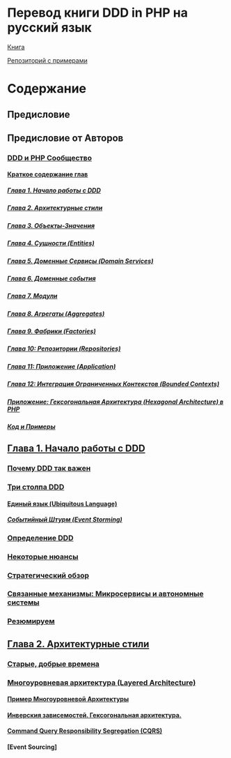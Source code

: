 Перевод книги DDD in PHP на русский язык
=
[Книга](https://leanpub.com/ddd-in-php)

[Репозиторий с примерами](https://github.com/dddinphp)

# Содержание
## Предисловие
## Предисловие от Авторов
### [DDD и PHP Сообщество](https://github.com/TalismanFR/dddinphp/blob/master/ru-RU/Preface/DDD-and-PHP-Community.md)
#### [Краткое содержание глав](https://github.com/TalismanFR/dddinphp/blob/master/ru-RU/Preface/Summary-of-Chapters.md)
##### [Глава 1. Начало работы с DDD](https://github.com/TalismanFR/dddinphp/blob/master/ru-RU/Preface/Summary-of-Chapters.md#user-content-%D0%B3%D0%BB%D0%B0%D0%B2%D0%B0-1-%D0%BD%D0%B0%D1%87%D0%B0%D0%BB%D0%BE-%D1%80%D0%B0%D0%B1%D0%BE%D1%82%D1%8B-%D1%81-ddd)
##### [Глава 2. Архитектурные стили](https://github.com/TalismanFR/dddinphp/blob/master/ru-RU/Preface/Summary-of-Chapters.md#%D0%B3%D0%BB%D0%B0%D0%B2%D0%B0-2-%D0%B0%D1%80%D1%85%D0%B8%D1%82%D0%B5%D0%BA%D1%82%D1%83%D1%80%D0%BD%D1%8B%D0%B5-%D1%81%D1%82%D0%B8%D0%BB%D0%B8)
##### [Глава 3. Объекты-Значения](https://github.com/TalismanFR/dddinphp/blob/master/ru-RU/Preface/Summary-of-Chapters.md#%D0%B3%D0%BB%D0%B0%D0%B2%D0%B0-3-%D0%BE%D0%B1%D1%8A%D0%B5%D0%BA%D1%82%D1%8B-%D0%B7%D0%BD%D0%B0%D1%87%D0%B5%D0%BD%D0%B8%D1%8F-value-objects)
##### [Глава 4. Сущности (Entities)](https://github.com/TalismanFR/dddinphp/blob/master/ru-RU/Preface/Summary-of-Chapters.md#%D0%B3%D0%BB%D0%B0%D0%B2%D0%B0-4-%D1%81%D1%83%D1%89%D0%BD%D0%BE%D1%81%D1%82%D0%B8-entities)
##### [Глава 5. Доменные Сервисы (Domain Services)](https://github.com/TalismanFR/dddinphp/blob/master/ru-RU/Preface/Summary-of-Chapters.md#%D0%B3%D0%BB%D0%B0%D0%B2%D0%B0-5-%D0%B4%D0%BE%D0%BC%D0%B5%D0%BD%D0%BD%D1%8B%D0%B5-%D1%81%D0%B5%D1%80%D0%B2%D0%B8%D1%81%D1%8B-domain-services)
##### [Глава 6. Доменные события](https://github.com/TalismanFR/dddinphp/blob/master/ru-RU/Preface/Summary-of-Chapters.md#%D0%B3%D0%BB%D0%B0%D0%B2%D0%B0-6-%D0%B4%D0%BE%D0%BC%D0%B5%D0%BD%D0%BD%D1%8B%D0%B5-%D1%81%D0%BE%D0%B1%D1%8B%D1%82%D0%B8%D1%8F)
##### [Глава 7. Модули](https://github.com/TalismanFR/dddinphp/blob/master/ru-RU/Preface/Summary-of-Chapters.md#%D0%B3%D0%BB%D0%B0%D0%B2%D0%B0-7-%D0%BC%D0%BE%D0%B4%D1%83%D0%BB%D0%B8)
##### [Глава 8. Агрегаты (Aggregates)](https://github.com/TalismanFR/dddinphp/blob/master/ru-RU/Preface/Summary-of-Chapters.md#%D0%B3%D0%BB%D0%B0%D0%B2%D0%B0-8-%D0%B0%D0%B3%D1%80%D0%B5%D0%B3%D0%B0%D1%82%D1%8B-aggregates)
##### [Глава 9. Фабрики (Factories)](https://github.com/TalismanFR/dddinphp/blob/master/ru-RU/Preface/Summary-of-Chapters.md#%D0%B3%D0%BB%D0%B0%D0%B2%D0%B0-9-%D1%84%D0%B0%D0%B1%D1%80%D0%B8%D0%BA%D0%B8-factories)
##### [Глава 10: Репозитории (Repositories)](https://github.com/TalismanFR/dddinphp/blob/master/ru-RU/Preface/Summary-of-Chapters.md#%D0%B3%D0%BB%D0%B0%D0%B2%D0%B0-10-%D1%80%D0%B5%D0%BF%D0%BE%D0%B7%D0%B8%D1%82%D0%BE%D1%80%D0%B8%D0%B8-repositories)
##### [Глава 11: Приложение (Application)](https://github.com/TalismanFR/dddinphp/blob/master/ru-RU/Preface/Summary-of-Chapters.md#%D0%B3%D0%BB%D0%B0%D0%B2%D0%B0-11-%D0%BF%D1%80%D0%B8%D0%BB%D0%BE%D0%B6%D0%B5%D0%BD%D0%B8%D0%B5-application)
##### [Глава 12: Интеграция Ограниченных Контекстов (Bounded Contexts)](https://github.com/TalismanFR/dddinphp/blob/master/ru-RU/Preface/Summary-of-Chapters.md#%D0%B3%D0%BB%D0%B0%D0%B2%D0%B0-12-%D0%B8%D0%BD%D1%82%D0%B5%D0%B3%D1%80%D0%B0%D1%86%D0%B8%D1%8F-%D0%BE%D0%B3%D1%80%D0%B0%D0%BD%D0%B8%D1%87%D0%B5%D0%BD%D0%BD%D1%8B%D1%85-%D0%BA%D0%BE%D0%BD%D1%82%D0%B5%D0%BA%D1%81%D1%82%D0%BE%D0%B2-bounded-contexts)
##### [Приложение: Гексогональная Архитектура (Hexagonal Architecture) в PHP](https://github.com/TalismanFR/dddinphp/blob/master/ru-RU/Preface/Summary-of-Chapters.md#%D0%BF%D1%80%D0%B8%D0%BB%D0%BE%D0%B6%D0%B5%D0%BD%D0%B8%D0%B5-%D0%B3%D0%B5%D0%BA%D1%81%D0%BE%D0%B3%D0%BE%D0%BD%D0%B0%D0%BB%D1%8C%D0%BD%D0%B0%D1%8F-%D0%B0%D1%80%D1%85%D0%B8%D1%82%D0%B5%D0%BA%D1%81%D1%82%D1%83%D1%80%D0%B0-hexagonal-architecture-%D0%B2-php)
##### [Код и Примеры](https://github.com/TalismanFR/dddinphp/blob/master/ru-RU/Preface/Summary-of-Chapters.md#%D0%BA%D0%BE%D0%B4-%D0%B8-%D0%BF%D1%80%D0%B8%D0%BC%D0%B5%D1%80%D1%8B)
## [Глава 1. Начало работы с DDD](https://github.com/TalismanFR/dddinphp/blob/master/ru-RU/Chapter1/Getting-Started-with-Domain-Driven-Design.md)
### [Почему DDD так важен](https://github.com/TalismanFR/dddinphp/blob/master/ru-RU/Chapter1/Getting-Started-with-Domain-Driven-Design.md#%D0%BF%D0%BE%D1%87%D0%B5%D0%BC%D1%83-ddd-%D1%82%D0%B0%D0%BA-%D0%B2%D0%B0%D0%B6%D0%B5%D0%BD)
### [Три столпа DDD](https://github.com/TalismanFR/dddinphp/blob/master/ru-RU/Chapter1/Getting-Started-with-Domain-Driven-Design.md#%D1%82%D1%80%D0%B8-%D1%81%D1%82%D0%BE%D0%BB%D0%BF%D0%B0-ddd)
#### [Единый язык (Ubiquitous Language)](https://github.com/TalismanFR/dddinphp/blob/master/ru-RU/Chapter1/Getting-Started-with-Domain-Driven-Design.md#%D0%B5%D0%B4%D0%B8%D0%BD%D1%8B%D0%B9-%D1%8F%D0%B7%D1%8B%D0%BA-ubiquitous-language)
##### [Событийный Штурм (Event Storming)](https://github.com/TalismanFR/dddinphp/blob/master/ru-RU/Chapter1/Getting-Started-with-Domain-Driven-Design.md#%D1%81%D0%BE%D0%B1%D1%8B%D1%82%D0%B8%D0%B9%D0%BD%D1%8B%D0%B9-%D1%88%D1%82%D1%83%D1%80%D0%BC-event-storming)
### [Определение DDD](https://github.com/TalismanFR/dddinphp/blob/master/ru-RU/Chapter1/Getting-Started-with-Domain-Driven-Design.md#%D0%BE%D0%BF%D1%80%D0%B5%D0%B4%D0%B5%D0%BB%D0%B5%D0%BD%D0%B8%D0%B5-ddd)
### [Некоторые нюансы](https://github.com/TalismanFR/dddinphp/blob/master/ru-RU/Chapter1/Getting-Started-with-Domain-Driven-Design.md#%D0%BD%D0%B5%D0%BA%D0%BE%D1%82%D0%BE%D1%80%D1%8B%D0%B5-%D0%BD%D1%8E%D0%B0%D0%BD%D1%81%D1%8B)
### [Стратегический обзор](https://github.com/TalismanFR/dddinphp/blob/master/ru-RU/Chapter1/Getting-Started-with-Domain-Driven-Design.md#%D1%81%D1%82%D1%80%D0%B0%D1%82%D0%B5%D0%B3%D0%B8%D1%87%D0%B5%D1%81%D0%BA%D0%B8%D0%B9-%D0%BE%D0%B1%D0%B7%D0%BE%D1%80)
### [Связанные механизмы: Микросервисы и автономные системы](https://github.com/TalismanFR/dddinphp/blob/master/ru-RU/Chapter1/Getting-Started-with-Domain-Driven-Design.md#%D1%81%D0%B2%D1%8F%D0%B7%D0%B0%D0%BD%D0%BD%D1%8B%D0%B5-%D0%BC%D0%B5%D1%85%D0%B0%D0%BD%D0%B8%D0%B7%D0%BC%D1%8B-%D0%BC%D0%B8%D0%BA%D1%80%D0%BE%D1%81%D0%B5%D1%80%D0%B2%D0%B8%D1%81%D1%8B-%D0%B8-%D0%B0%D0%B2%D1%82%D0%BE%D0%BD%D0%BE%D0%BC%D0%BD%D1%8B%D0%B5-%D1%81%D0%B8%D1%81%D1%82%D0%B5%D0%BC%D1%8B)
### [Резюмируем](https://github.com/TalismanFR/dddinphp/blob/master/ru-RU/Chapter1/Getting-Started-with-Domain-Driven-Design.md#%D1%80%D0%B5%D0%B7%D1%8E%D0%BC%D0%B8%D1%80%D1%83%D0%B5%D0%BC)
## [Глава 2. Архитектурные стили](https://github.com/TalismanFR/dddinphp/blob/master/ru-RU/Chapter2/Architectural-Styles.md#%D0%B3%D0%BB%D0%B0%D0%B2%D0%B0-2-%D0%B0%D1%80%D1%85%D0%B8%D1%82%D0%B5%D0%BA%D1%82%D1%83%D1%80%D0%BD%D1%8B%D0%B5-%D1%81%D1%82%D0%B8%D0%BB%D0%B8)
### [Старые, добрые времена](https://github.com/TalismanFR/dddinphp/blob/master/ru-RU/Chapter2/Architectural-Styles.md#%D1%81%D1%82%D0%B0%D1%80%D1%8B%D0%B5-%D0%B4%D0%BE%D0%B1%D1%80%D1%8B%D0%B5-%D0%B2%D1%80%D0%B5%D0%BC%D0%B5%D0%BD%D0%B0)
### [Многоуровневая архитектура (Layered Architecture)](https://github.com/TalismanFR/dddinphp/blob/master/ru-RU/Chapter2/Architectural-Styles.md#старые-добрые-времена)
#### [Пример Многоуровневой Архитектуры](https://github.com/TalismanFR/dddinphp/blob/master/ru-RU/Chapter2/Architectural-Styles.md#%D0%BF%D1%80%D0%B8%D0%BC%D0%B5%D1%80-%D0%BC%D0%BD%D0%BE%D0%B3%D0%BE%D1%83%D1%80%D0%BE%D0%B2%D0%BD%D0%B5%D0%B2%D0%BE%D0%B9-%D0%B0%D1%80%D1%85%D0%B8%D1%82%D0%B5%D0%BA%D1%82%D1%83%D1%80%D1%8B)
#### [Инверския зависемостей. Гексогональная архитектура.](https://github.com/TalismanFR/dddinphp/blob/master/ru-RU/Chapter2/Architectural-Styles.md#пример-многоуровневой-архитектуры)
#### [Command Query Responsibility Segregation (CQRS)](https://github.com/TalismanFR/dddinphp/blob/master/ru-RU/Chapter2/Architectural-Styles.md#command-query-responsibility-segregation-cqrs)
#### [Event Sourcing]